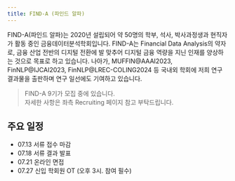 ```yaml
---
title: FIND-A (파인드 알파)
---
```


FIND-A(파인드 알파)는 2020년 설립되어 약 50명의 학부, 석사, 박사과정생과 현직자가 활동 중인 금융데이터분석학회입니다. FIND-A는 Financial Data Analysis의 약자로, 금융 산업 전반의 디지털 전환에 발 맞추어 디지털 금융 역량을 지닌 인재를 양상하는 것으로 목표로 하고 있습니다. 나아가, MUFFIN@AAAI2023, FinNLP@IJCAI2023, FinNLP@LREC-COLING2024 등 국내외 학회에 저희 연구 결과물을 출판하며 연구 일선에도 기여하고 있습니다. 

> FIND-A 9기가 모집 중에 있습니다.   
자세한 사항은 좌측 Recruiting 페이지 참고 부탁드립니다.

## 주요 일정
  - 07.13 서류 접수 마감
  - 07.18 서류 결과 발표
  - 07.21 온라인 면접
  - 07.27 신입 학회원 OT (오후 3시. 참여 필수)
